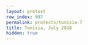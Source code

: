 ```yaml
---
layout: protest
row_index: 997
permalink: protests/tunisia-7
title: Tunisia, July 2018
hidden: true
---
```

